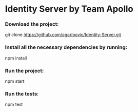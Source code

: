 # Identity Server by Team Apollo
### Download the project: 
git clone https://github.com/agaribovic/Identity-Server.git <br/> 
### Install all the necessary dependencies by running: 
npm install <br/>
### Run the project: 
npm start <br/>
### Run the tests: 
npm test
